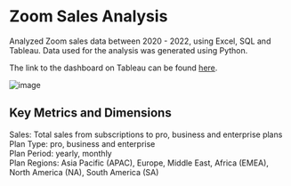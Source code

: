 # Zoom Sales Analysis
Analyzed Zoom sales data between 2020 - 2022, using Excel, SQL and Tableau. Data used for the analysis was generated using Python. 

The link to the dashboard on Tableau can be found [here](https://public.tableau.com/app/profile/serena.surani/viz/ZoomSalesOverview2020-2022/ZoomSalesDashboard#1). 

![image](https://github.com/user-attachments/assets/4692f25a-46ec-4cc3-8d0c-355fd546674b)


## Key Metrics and Dimensions
Sales: Total sales from subscriptions to pro, business and enterprise plans  
Plan Type: pro, business and enterprise  
Plan Period: yearly, monthly  
Plan Regions: Asia Pacific (APAC), Europe, Middle East, Africa (EMEA), North America (NA), South America (SA)  

